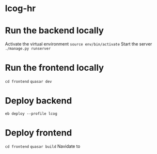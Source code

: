 # lcog-hr


# Run the backend locally
Activate the virtual environment
`source env/bin/activate` 
Start the server
`./manage.py runserver`


# Run the frontend locally
`cd frontend`
`quasar dev`


# Deploy backend
`eb deploy --profile lcog`


# Deploy frontend
`cd frontend`
`quasar build`
Navidate to 